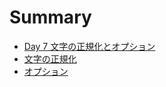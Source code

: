 # Summary

* [Day 7 文字の正規化とオプション](README.md)
* [文字の正規化](doc/normalization.md)
* [オプション](doc/option.md)
